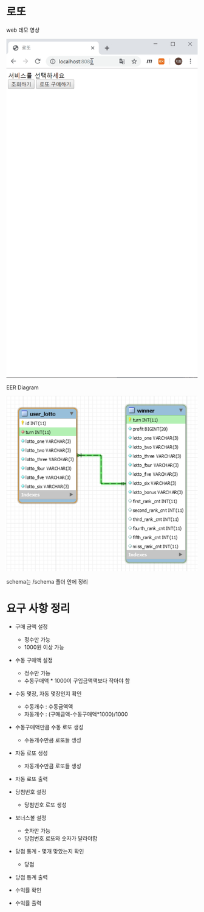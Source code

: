 # 로또

web 데모 영상

![demo](./images/demo.gif)



EER Diagram

![1560391460348](.\images\eer)

schema는 /schema 폴더 안에 정리





# 요구 사항 정리

- 구매 금액 설정
  - 정수만 가능
  - 1000원 이상 가능
- 수동 구매액 설정
  - 정수만 가능
  - 수동구매액 * 1000이 구입금액액보다 작아야 함
- 수동 몇장, 자동 몇장인지 확인
  - 수동개수 : 수동금액액
  - 자동개수 : (구매금액-수동구매액*1000)/1000
- 수동구매액만큼 수동 로또 생성
  - 수동개수만큼 로또들 생성
- 자동 로또 생성
  - 자동개수만큼 로또들 생성
- 자동 로또 출력

- 당첨번호 설정
  - 당첨번호 로또 생성
- 보너스볼 설정
  - 숫자만 가능
  - 당첨번호 로또와 숫자가 달라야함
- 당첨 통계 - 몇개 맞았는지 확인
  - 당첨
- 당첨 통계 출력
- 수익률 확인
- 수익률 출력

